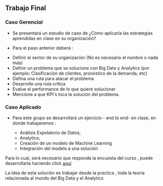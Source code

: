## Trabajo Final

### Caso Gerencial

* Se presentará un estudio de caso de ¿Cómo aplicaría las estrategias aprendidas en clase en su organización?

* Para el paso anterior deberá :

 + Definir el sector de su organización (No es necesario el nombre o nada más)
 + Definir un problema que se solucione con Big Data y Analytics (por ejemplo: Clasificación de clientes, pronóstico de la demanda, etc)
 + Defina una ruta para atacar el problema
 + Desarrolle una ruta crítica 
 + Evalue el performance de lo que quiere solucionar
 + Mencione a que KPI's toca la solución del problema.
 
### Caso Aplicado

* Para este grupo se desarrollará un ejercicio - end to end- en clase, en donde trabajaremos :

  + Análisis Expolatorio de Datos;
  + Analytics;
  + Creación de un modelo de Machine Learning
  + Integración del modelo a una solución
  
Para lo cual, será necesario que responda la encuesta del curso , puede desarrollarla haciendo click [aquí](https://docs.google.com/forms/d/e/1FAIpQLSdLnRioQYltk80g68rveDoc856gISVS2N3GNkujqDX_hwc8Bg/viewform?usp=sf_link)

La idea de esta solución es trabajar desde la practica , toda la teoría relacionada al mundo del Big Data y el Analytics
